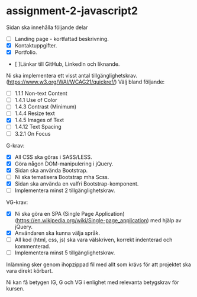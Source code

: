 # assignment-2-javascript2

Sidan ska innehålla följande delar

- [ ] Landing page - kortfattad beskrivning.
- [x] Kontaktuppgifter.
- [x] Portfolio.
- [ ]Länkar till GitHub, LinkedIn och liknande.

Ni ska implementera ett visst antal tillgänglighetskrav. (https://www.w3.org/WAI/WCAG21/quickref/) Välj bland följande:

- [ ] 1.1.1 Non-text Content
- [ ] 1.4.1 Use of Color
- [ ] 1.4.3 Contrast (Minimum)
- [ ] 1.4.4 Resize text
- [x] 1.4.5 Images of Text
- [ ] 1.4.12 Text Spacing
- [ ] 3.2.1 On Focus

G-krav:
- [x] All CSS ska göras i SASS/LESS.
- [x] Göra någon DOM-manipulering i jQuery.
- [x] Sidan ska använda Bootstrap.
- [ ] Ni ska tematisera Bootstrap mha Scss.
- [x] Sidan ska använda en valfri Bootstrap-komponent.
- [ ] Implementera minst 2 tillgänglighetskrav.

VG-krav:
- [x] Ni ska göra en SPA (Single Page Application) (https://en.wikipedia.org/wiki/Single-page_application) med hjälp av jQuery.
- [x] Användaren ska kunna välja språk.
- [ ] All kod (html, css, js) ska vara välskriven, korrekt indenterad och kommenterad.
- [ ] Implementera minst 5 tillgänglighetskrav.

Inlämning sker genom ihopzippad fil med allt som krävs för att projektet ska vara direkt körbart.

Ni kan få betygen IG, G och VG i enlighet med relevanta betygskrav för kursen.
